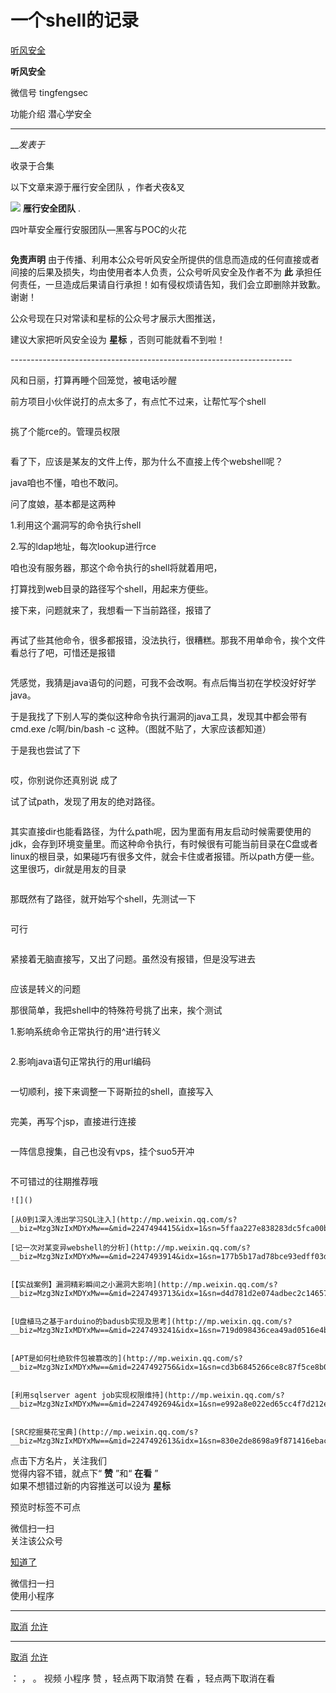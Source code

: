 #  一个shell的记录

[ 听风安全 ](javascript:void\(0\);)

**听风安全** ![]()

微信号 tingfengsec

功能介绍 潜心学安全

____

___发表于_

收录于合集

以下文章来源于雁行安全团队 ，作者犬夜&叉

![](http://wx.qlogo.cn/mmhead/Q3auHgzwzM4hsumLj16fhczZvOSHlbRicEQCt0kMLN6d8DMBr4gzpcw/0)
**雁行安全团队** .

四叶草安全雁行安服团队—黑客与POC的火花

![]()

**免责声明** 由于传播、利用本公众号听风安全所提供的信息而造成的任何直接或者间接的后果及损失，均由使用者本人负责，公众号听风安全及作者不为 **此**
承担任何责任，一旦造成后果请自行承担！如有侵权烦请告知，我们会立即删除并致歉。谢谢！

公众号现在只对常读和星标的公众号才展示大图推送，

建议大家把听风安全设为 **星标** ，否则可能就看不到啦！

\----------------------------------------------------------------------

                  

风和日丽，打算再睡个回笼觉，被电话吵醒

前方项目小伙伴说打的点太多了，有点忙不过来，让帮忙写个shell

  

![]()

挑了个能rce的。管理员权限

  

![]()

看了下，应该是某友的文件上传，那为什么不直接上传个webshell呢？

java咱也不懂，咱也不敢问。

问了度娘，基本都是这两种

1.利用这个漏洞写的命令执行shell

2.写的ldap地址，每次lookup进行rce

咱也没有服务器，那这个命令执行的shell将就着用吧，

打算找到web目录的路径写个shell，用起来方便些。

接下来，问题就来了，我想看一下当前路径，报错了

  

![]()

  

再试了些其他命令，很多都报错，没法执行，很糟糕。那我不用单命令，挨个文件看总行了吧，可惜还是报错

![]()

  

凭感觉，我猜是java语句的问题，可我不会改啊。有点后悔当初在学校没好好学java。

于是我找了下别人写的类似这种命令执行漏洞的java工具，发现其中都会带有cmd.exe /c啊/bin/bash -c 这种。（图就不贴了，大家应该都知道）

于是我也尝试了下

  

![]()

  

哎，你别说你还真别说 成了

试了试path，发现了用友的绝对路径。

  

![]()

  

其实直接dir也能看路径，为什么path呢，因为里面有用友启动时候需要使用的jdk，会存到环境变量里。而这种命令执行，有时候很有可能当前目录在C盘或者linux的根目录，如果碰巧有很多文件，就会卡住或者报错。所以path方便一些。这里很巧，dir就是用友的目录

  

![]()

  

那既然有了路径，就开始写个shell，先测试一下

  

![]()

可行

  

![]()

  

紧接着无脑直接写，又出了问题。虽然没有报错，但是没写进去

  

![]()

  

应该是转义的问题

那很简单，我把shell中的特殊符号挑了出来，挨个测试

1.影响系统命令正常执行的用^进行转义

  

![]()

  

2.影响java语句正常执行的用url编码

  

![]()

  

一切顺利，接下来调整一下哥斯拉的shell，直接写入

  

![]()

  

完美，再写个jsp，直接进行连接

![]()

  

一阵信息搜集，自己也没有vps，挂个suo5开冲

  

![]()

  

  
不可错过的往期推荐哦  

    
    
      
    
    
    ![]()
    
    [从0到1深入浅出学习SQL注入](http://mp.weixin.qq.com/s?__biz=Mzg3NzIxMDYxMw==&mid=2247494415&idx=1&sn=5ffaa227e838283dc5fca00b40c9f567&chksm=cf24d595f8535c834205b8ed3eaade976e4b27a27456bdc2208b5df6e3b2060b859903d5dd78&scene=21#wechat_redirect)
    
    [记一次对某变异webshell的分析](http://mp.weixin.qq.com/s?__biz=Mzg3NzIxMDYxMw==&mid=2247493914&idx=1&sn=177b5b17ad78bce93edff03d238251bf&chksm=cf24d780f8535e966008e7b08630ebb1a96458eb8f29f7b217af87c56e42bdd4e6f124f95bc8&scene=21#wechat_redirect)  
    
    
    [【实战案例】漏洞精彩瞬间之小漏洞大影响](http://mp.weixin.qq.com/s?__biz=Mzg3NzIxMDYxMw==&mid=2247493713&idx=1&sn=d4d781d2e074adbec2c14657fd6b532b&chksm=cf24d6cbf8535fddd7eb35e09fc291bd8a73ad2f1696784647af823edfc1fad2dd2f73260bfe&scene=21#wechat_redirect)  
    
    
    [U盘植马之基于arduino的badusb实现及思考](http://mp.weixin.qq.com/s?__biz=Mzg3NzIxMDYxMw==&mid=2247493241&idx=1&sn=719d098436cea49ad0516e4b85fc2274&chksm=cf24d8e3f85351f5aa25469a5e2c38ece23f4aa2034dc33e1b8f71b0073565aca33d58f70320&scene=21#wechat_redirect)  
    
    
    [APT是如何杜绝软件包被篡改的](http://mp.weixin.qq.com/s?__biz=Mzg3NzIxMDYxMw==&mid=2247492756&idx=1&sn=cd3b6845266ce8c87f5ce8b047b4f8b4&chksm=cf24da0ef8535318506629cabf84a3fa3c84c3f6d0cf11a33c11e578870d09b029e37773efaa&scene=21#wechat_redirect)  
    
    
    [利用sqlserver agent job实现权限维持](http://mp.weixin.qq.com/s?__biz=Mzg3NzIxMDYxMw==&mid=2247492694&idx=1&sn=e992a8e022ed65cc4f7d212e0e558725&chksm=cf24daccf85353da672ae8ccd996dbe7846c3349bc2f70079ad8b0767ef6ad2e22ba8b07b5e5&scene=21#wechat_redirect)  
    
    
    [SRC挖掘葵花宝典](http://mp.weixin.qq.com/s?__biz=Mzg3NzIxMDYxMw==&mid=2247492613&idx=1&sn=830e2de8698a9f871416ebac80f65c57&chksm=cf24da9ff853538998de949cbba709aee35c869f287b578d403a89e5d894cf0decd1d9e60f02&scene=21#wechat_redirect)

点击下方名片，关注我们  
觉得内容不错，就点下“ **赞** ”和“ **在看** ”  
如果不想错过新的内容推送可以设为 **星标**![]()

预览时标签不可点

微信扫一扫  
关注该公众号

[知道了](javascript:;)

微信扫一扫  
使用小程序

****

[取消](javascript:void\(0\);) [允许](javascript:void\(0\);)

****

[取消](javascript:void\(0\);) [允许](javascript:void\(0\);)

： ， 。   视频 小程序 赞 ，轻点两下取消赞 在看 ，轻点两下取消在看


